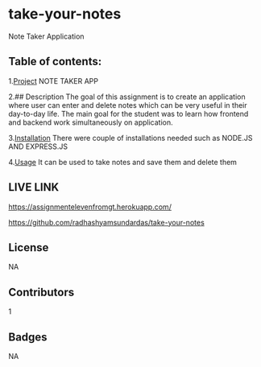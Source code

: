 # take-your-notes
Note Taker Application

## Table of contents:
1.[Project](#Project)
NOTE TAKER APP


2.## Description
The goal of this assignment is to create an application where user can enter and delete notes which can be very useful in their day-to-day life. The main goal for the student was to learn how frontend and backend work simultaneously 	on  application.



3.[Installation](#Installation)
There were couple of installations needed such as 
NODE.JS AND EXPRESS.JS 



4.[Usage](#Usage)
It can be used to take notes and save them and delete them
## LIVE LINK 
https://assignmentelevenfromgt.herokuapp.com/




https://github.com/radhashyamsundardas/take-your-notes

## License
NA
## Contributors
1
## Badges
NA




